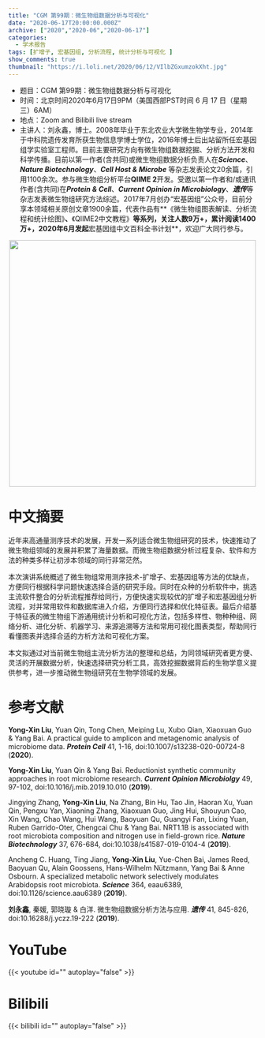 ```yaml
---
title: "CGM 第99期：微生物组数据分析与可视化"
date: "2020-06-17T20:00:00.000Z"
archive: ["2020","2020-06","2020-06-17"]
categories:
  - 学术报告
tags: [扩增子, 宏基因组, 分析流程, 统计分析与可视化 ]
show_comments: true
thumbnail: "https://i.loli.net/2020/06/12/VIlbZGxumzokXht.jpg"
---
```


- 题目：CGM 第99期：微生物组数据分析与可视化
- 时间：北京时间2020年6月17日9PM（美国西部PST时间 6 月 17 日（星期三）6AM）
- 地点：Zoom and Bilibili live stream
- 主讲人：刘永鑫，博士。2008年毕业于东北农业大学微生物学专业，2014年于中科院遗传发育所获生物信息学博士学位，2016年博士后出站留所任宏基因组学实验室工程师。目前主要研究方向有微生物组数据挖掘、分析方法开发和科学传播。目前以第一作者(含共同)或微生物组数据分析负责人在***Science***、***Nature Biotechnology***、***Cell Host & Microbe*** 等杂志发表论文20余篇，引用1100余次。参与微生物组分析平台**QIIME 2**开发。受邀以第一作者和/或通讯作者(含共同)在***Protein & Cell***、***Current Opinion in Microbiology***、***遗传***等杂志发表微生物组研究方法综述。2017年7月创办“宏基因组”公众号，目前分享本领域相关原创文章1900余篇，代表作品有**《微生物组图表解读、分析流程和统计绘图》**、**《QIIME2中文教程》**等系列，关注人数9万+，累计阅读1400万+，2020年6月发起**宏基因组中文百科全书计划**，欢迎广大同行参与。

<div align="center">
<img src="https://i.loli.net/2020/06/12/KkiWjAM83Q75yYC.jpg" height=500>
</div>

# 中文摘要

近年来高通量测序技术的发展，开发一系列适合微生物组研究的技术，快速推动了微生物组领域的发展并积累了海量数据。而微生物组数据分析过程复杂、软件和方法的种类多样让初涉本领域的同行非常茫然。<br>

本次演讲系统概述了微生物组常用测序技术-扩增子、宏基因组等方法的优缺点，方便同行根据科学问题快速选择合适的研究手段。同时在众种的分析软件中，挑选主流软件整合的分析流程推荐给同行，方便快速实现较优的扩增子和宏基因组分析流程，对并常用软件和数据库进入介绍，方便同行选择和优化特征表。最后介绍基于特征表的微生物组下游通用统计分析和可视化方法，包括多样性、物种种组、网络分析、进化分析、机器学习、来源追溯等方法和常用可视化图表类型，帮助同行看懂图表并选择合适的方析方法和可视化方案。<br>

本文拟通过对当前微生物组主流分析方法的整理和总结，为同领域研究者更方便、灵活的开展数据分析，快速选择研究分析工具，高效挖掘数据背后的生物学意义提供参考，进一步推动微生物组研究在生物学领域的发展。


# 参考文献

**Yong-Xin Liu**, Yuan Qin, Tong Chen, Meiping Lu, Xubo Qian, Xiaoxuan Guo & Yang Bai. A practical guide to amplicon and metagenomic analysis of microbiome data. ***Protein Cell*** 41, 1-16, doi:10.1007/s13238-020-00724-8 (**2020**).

**Yong-Xin Liu**, Yuan Qin & Yang Bai. Reductionist synthetic community approaches in root microbiome research. ***Current Opinion Microbiolgy*** 49, 97-102, doi:10.1016/j.mib.2019.10.010 (**2019**).

Jingying Zhang, **Yong-Xin Liu**, Na Zhang, Bin Hu, Tao Jin, Haoran Xu, Yuan Qin, Pengxu Yan, Xiaoning Zhang, Xiaoxuan Guo, Jing Hui, Shouyun Cao, Xin Wang, Chao Wang, Hui Wang, Baoyuan Qu, Guangyi Fan, Lixing Yuan, Ruben Garrido-Oter, Chengcai Chu & Yang Bai. NRT1.1B is associated with root microbiota composition and nitrogen use in field-grown rice. ***Nature Biotechnology*** 37, 676-684, doi:10.1038/s41587-019-0104-4 (**2019**).

Ancheng C. Huang, Ting Jiang, **Yong-Xin Liu**, Yue-Chen Bai, James Reed, Baoyuan Qu, Alain Goossens, Hans-Wilhelm Nützmann, Yang Bai & Anne Osbourn. A specialized metabolic network selectively modulates Arabidopsis root microbiota. ***Science*** 364, eaau6389, doi:10.1126/science.aau6389 (**2019**).

**刘永鑫**, 秦媛, 郭晓璇 & 白洋. 微生物组数据分析方法与应用. ***遗传*** 41, 845-826, doi:10.16288/j.yczz.19-222 (**2019**).

# YouTube

{{< youtube id="" autoplay="false" >}}

# Bilibili

{{< bilibili id="" autoplay="false" >}}

